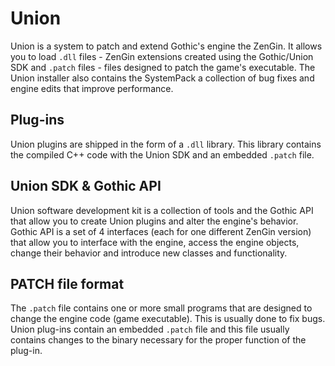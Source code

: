# Union
Union is a system to patch and extend Gothic's engine the ZenGin. It allows you to load `.dll` files - ZenGin extensions created using the Gothic/Union SDK and `.patch` files - files designed to patch the game's executable. The Union installer also contains the SystemPack a collection of bug fixes and engine edits that improve performance.

## Plug-ins
Union plugins are shipped in the form of a `.dll` library. This library contains the compiled C++ code with the Union SDK and an embedded `.patch` file.

## Union SDK & Gothic API
Union software development kit is a collection of tools and the Gothic API that allow you to create Union plugins and alter the engine's behavior.    
Gothic API is a set of 4 interfaces (each for one different ZenGin version) that allow you to interface with the engine, access the engine objects, change their behavior and introduce new classes and functionality.

## PATCH file format
The `.patch` file contains one or more small programs that are designed to change the engine code (game executable). This is usually done to fix bugs. Union plug-ins contain an embedded `.patch` file and this file usually contains changes to the binary necessary for the proper function of the plug-in.
